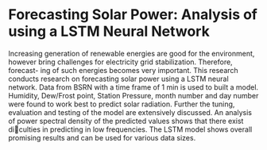 # Forecasting Solar Power: Analysis of using a LSTM Neural Network
Increasing generation of renewable energies are good for the environment,
however bring challenges for electricity grid stabilization. Therefore, forecast-
ing of such energies becomes very important. This research conducts research
on forecasting solar power using a LSTM neural network. Data from BSRN
with a time frame of 1 min is used to built a model. Humidity, Dew/Frost
point, Station Pressure, month number and day number were found to work
best to predict solar radiation. Further the tuning, evaluation and testing of
the model are extensively discussed. An analysis of power spectral density
of the predicted values shows that there exist diculties in predicting in low
frequencies. The LSTM model shows overall promising results and can be
used for various data sizes.
